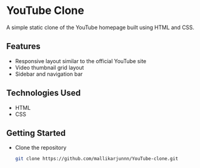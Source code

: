 # YouTube Clone

A simple static clone of the YouTube homepage built using HTML and CSS.

## Features

- Responsive layout similar to the official YouTube site
- Video thumbnail grid layout
- Sidebar and navigation bar

## Technologies Used

- HTML
- CSS

## Getting Started

- Clone the repository

   ```bash
   git clone https://github.com/mallikarjunnn/YouTube-clone.git
